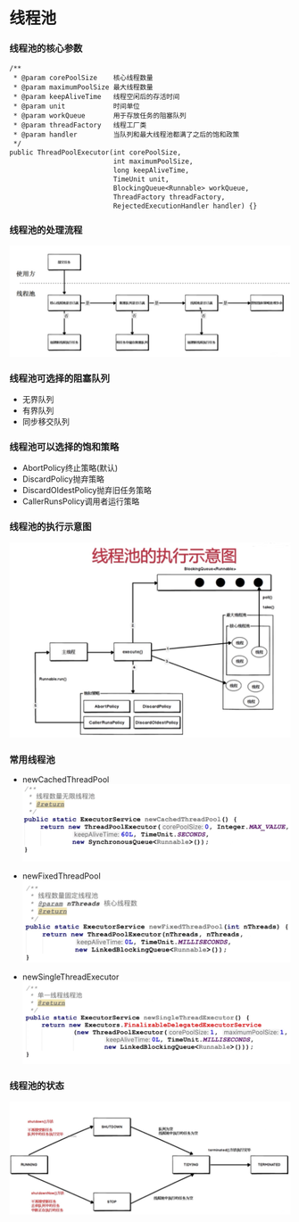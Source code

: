 # 线程池
### 线程池的核心参数
```
/**
 * @param corePoolSize    核心线程数量
 * @param maximumPoolSize 最大线程数量
 * @param keepAliveTime   线程空闲后的存活时间
 * @param unit            时间单位
 * @param workQueue       用于存放任务的阻塞队列
 * @param threadFactory   线程工厂类
 * @param handler         当队列和最大线程池都满了之后的饱和政策
 */
public ThreadPoolExecutor(int corePoolSize, 
                          int maximumPoolSize, 
                          long keepAliveTime, 
                          TimeUnit unit,
                          BlockingQueue<Runnable> workQueue, 
                          ThreadFactory threadFactory,
                          RejectedExecutionHandler handler) {}
```

### 线程池的处理流程
![](.线程池_images/线程池的处理流程.png)

### 线程池可选择的阻塞队列
- 无界队列
- 有界队列
- 同步移交队列

### 线程池可以选择的饱和策略
- AbortPolicy终止策略(默认)
- DiscardPolicy抛弃策略
- DiscardOldestPolicy抛弃旧任务策略
- CallerRunsPolicy调用者运行策略 

### 线程池的执行示意图
![](.线程池_images/线程池的执行示意图.png)

### 常用线程池
- newCachedThreadPool
![](.线程池_images/无线线程池newCachedThreadPool.png)

- newFixedThreadPool
![](.线程池_images/固定线程池newFixedThreadPool.png)

- newSingleThreadExecutor
![](.线程池_images/单一线程线程池newSingleThreadExecutor.png)


### 线程池的状态
![](.线程池_images/线程池的状态.png)